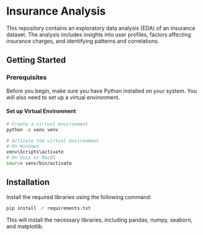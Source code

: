 # Insurance Analysis

This repository contains an exploratory data analysis (EDA) of an insurance dataset. The analysis includes insights into user profiles, factors affecting insurance charges, and identifying patterns and correlations.

## Getting Started

### Prerequisites

Before you begin, make sure you have Python installed on your system. You will also need to set up a virtual environment.

#### Set up Virtual Environment

```bash
# Create a virtual environment
python -m venv venv

# Activate the virtual environment
# On Windows
venv\Scripts\activate
# On Unix or MacOS
source venv/bin/activate
```

## Installation

Install the required libraries using the following command:
```bash
pip install -r requirements.txt
```
This will install the necessary libraries, including pandas, numpy, seaborn, and matplotlib.
